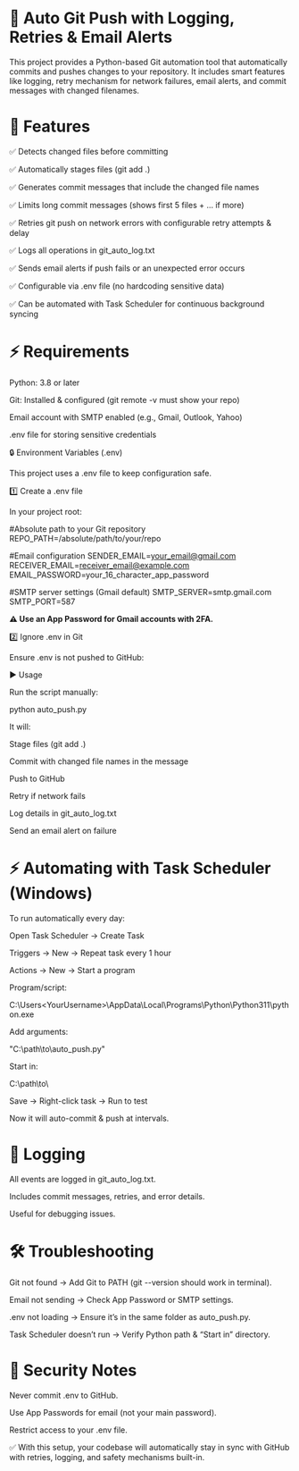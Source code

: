 # 🚀 **Auto Git Push with Logging, Retries & Email Alerts**

This project provides a Python-based Git automation tool that automatically commits and pushes changes to your repository.
It includes smart features like logging, retry mechanism for network failures, email alerts, and commit messages with changed filenames.

# 📌  **Features**

✅ Detects changed files before committing

✅ Automatically stages files (git add .)

✅ Generates commit messages that include the changed file names

✅ Limits long commit messages (shows first 5 files + ... if more)

✅ Retries git push on network errors with configurable retry attempts & delay

✅ Logs all operations in git_auto_log.txt

✅ Sends email alerts if push fails or an unexpected error occurs

✅ Configurable via .env file (no hardcoding sensitive data)

✅ Can be automated with Task Scheduler for continuous background syncing
# ⚡ **Requirements**

Python: 3.8 or later

Git: Installed & configured (git remote -v must show your repo)

Email account with SMTP enabled (e.g., Gmail, Outlook, Yahoo)

.env file for storing sensitive credentials

🔒 Environment Variables (.env)

This project uses a .env file to keep configuration safe.

1️⃣ Create a .env file

In your project root:

#Absolute path to your Git repository
REPO_PATH=/absolute/path/to/your/repo

#Email configuration
SENDER_EMAIL=your_email@gmail.com
RECEIVER_EMAIL=receiver_email@example.com
EMAIL_PASSWORD=your_16_character_app_password

#SMTP server settings (Gmail default)
SMTP_SERVER=smtp.gmail.com
SMTP_PORT=587


**⚠️ Use an App Password for Gmail accounts with 2FA.**

2️⃣ Ignore .env in Git

Ensure .env is not pushed to GitHub:

▶️ Usage

Run the script manually:

python auto_push.py

It will:

Stage files (git add .)

Commit with changed file names in the message

Push to GitHub

Retry if network fails

Log details in git_auto_log.txt

Send an email alert on failure

# ⚡ **Automating with Task Scheduler (Windows)**

To run automatically every day:

Open Task Scheduler → Create Task

Triggers → New → Repeat task every 1 hour

Actions → New → Start a program

Program/script:

C:\Users\<YourUsername>\AppData\Local\Programs\Python\Python311\python.exe


Add arguments:

"C:\path\to\auto_push.py"


Start in:

C:\path\to\

Save → Right-click task → Run to test

Now it will auto-commit & push at intervals.

# 📝  **Logging**


All events are logged in git_auto_log.txt.

Includes commit messages, retries, and error details.

Useful for debugging issues.

# 🛠️  **Troubleshooting**

Git not found → Add Git to PATH (git --version should work in terminal).

Email not sending → Check App Password or SMTP settings.

.env not loading → Ensure it’s in the same folder as auto_push.py.

Task Scheduler doesn’t run → Verify Python path & “Start in” directory.

# 🔐  **Security Notes**

Never commit .env to GitHub.

Use App Passwords for email (not your main password).

Restrict access to your .env file.

✅ With this setup, your codebase will automatically stay in sync with GitHub with retries, logging, and safety mechanisms built-in.
